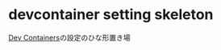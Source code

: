 devcontainer setting skeleton
========================

[Dev Containers](https://marketplace.visualstudio.com/items?itemName=ms-vscode-remote.remote-containers)の設定のひな形置き場
